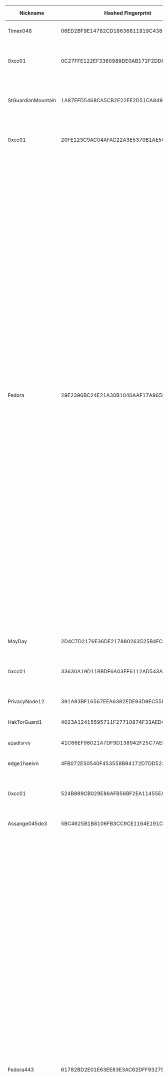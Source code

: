 | Nickname |  Hashed Fingerprint	| Or Addresses | Contact | Running | Flags | Last Seen | First Seen | Last Restarted | Advertised Bandwidth | Platform | Version | Version Status | Recommended Version | Verified hostnames | Exit policy |
|---|---|---|---|---|---|---|---|---|---|---|---|---|---|---|---|
|Timex048 | 06ED2BF9E14782CD18636811919C43885DC08E73 | ["69.173.187.109:9001"] | myemail@example.com | true | Running, Valid | 2025-10-29 20:00:00 | 2025-10-29 07:00:00 | 2025-10-29 02:35:26 | 0 | Tor 0.4.8.18 on Linux | 0.4.8.18 | recommended | true | N/A | ["reject *:*"]|
|0xcc01 | 0C27FFE122EF3360989DE0AB172F2DD606081E62 | ["141.95.16.83:443"] | ContactInfo email:sojus07[]0xcc01.de url:https://0xcc01.de pgp:f70907c2c3b7154f144ff5a5c3193a24f60bd987 hoster:OVH Netcup cost:60EUR uplinkbw:1000 memory:11683 virtualization:kvm os:Debian/13 confmgmt:ansible ciissversion:2 trafficacct:unmetered | true | Running, V2Dir, Valid | 2025-10-29 20:00:00 | 2025-10-29 20:00:00 | 2025-10-29 19:36:45 | 0 | Tor 0.4.8.16 on Linux | 0.4.8.16 | recommended | true | N/A | ["reject *:*"]|
|StGuardianMountain | 1A87EFD5468CA5CB2E22EE2D51CA849AEEAFA714 | ["49.158.238.41:443"] | p4ccpxnwue3u@gmail.com | true | Running, V2Dir, Valid | 2025-10-29 20:00:00 | 2025-10-29 04:00:00 | 2025-10-29 03:27:54 | 0 | Tor 0.4.9.3-alpha on Windows 8 [or later] | 0.4.9.3-alpha | recommended | true | N/A | ["reject *:*"]|
|0xcc01 | 20FE123C9AC04AFAC22A3E5370B1AE5CB57B646E | ["51.75.22.33:443"] | ContactInfo email:sojus07[]0xcc01.de url:https://0xcc01.de pgp:f70907c2c3b7154f144ff5a5c3193a24f60bd987 hoster:OVH Netcup cost:60EUR uplinkbw:1000 memory:11683 virtualization:kvm os:Debian/13 confmgmt:ansible ciissversion:2 trafficacct:unmetered | true | Running, V2Dir, Valid | 2025-10-29 20:00:00 | 2025-10-29 20:00:00 | 2025-10-29 19:36:50 | 0 | Tor 0.4.8.16 on Linux | 0.4.8.16 | recommended | true | ["vps-d318a31d.vps.ovh.net"] | ["reject *:*"]|
|Fedora | 29E2396BC24E21A30B1040AAF17A965F5FA33B78 | ["178.17.170.209:80"] | email:candybober12@proton[]me | true | Exit, Running, V2Dir, Valid | 2025-10-29 20:00:00 | 2025-10-29 14:00:00 | 2025-10-29 14:16:26 | 0 | Tor 0.4.8.19 on Linux | 0.4.8.19 | recommended | true | N/A | ["reject 0.0.0.0/8:*","reject 169.254.0.0/16:*","reject 127.0.0.0/8:*","reject 192.168.0.0/16:*","reject 10.0.0.0/8:*","reject 172.16.0.0/12:*","reject 178.17.170.209:*","reject *:22","accept *:20-23","accept *:43","accept *:53","accept *:79-81","accept *:88","accept *:110","accept *:143","accept *:194","accept *:220","accept *:389","accept *:443","accept *:464","accept *:465","accept *:531","accept *:543-544","accept *:554","accept *:563","accept *:587","accept *:636","accept *:706","accept *:749","accept *:873","accept *:902-904","accept *:981","accept *:989-995","accept *:1194","accept *:1220","accept *:1293","accept *:1500","accept *:1533","accept *:1677","accept *:1723","accept *:1755","accept *:1863","accept *:2082-2083","accept *:2086-2087","accept *:2095-2096","accept *:2102-2104","accept *:3128","accept *:3389","accept *:3690","accept *:4321","accept *:4643","accept *:5050","accept *:5190","accept *:5222-5223","accept *:5228","accept *:5900","accept *:6660-6669","accept *:6679","accept *:6697","accept *:8000","accept *:8008","accept *:8074","accept *:8080","accept *:8082","accept *:8087-8088","accept *:8232-8233","accept *:8332-8333","accept *:8443","accept *:8888","accept *:9418","accept *:9999","accept *:10000","accept *:11371","accept *:19294","accept *:19638","accept *:50002","accept *:64738","reject *:*"]|
|MayDay | 2D4C7D2176E36DE217880263525B4FC23FBBC415 | ["77.73.66.10:9100","[2a00:1838:37:4bc::eb59]:9100"] | vladnickhosersky@pissmail.com | true | Running, V2Dir, Valid | 2025-10-29 20:00:00 | 2025-10-29 15:00:00 | 2025-10-29 14:46:49 | 0 | Tor 0.4.8.13 on Linux | 0.4.8.13 | recommended | true | N/A | ["reject *:*"]|
|0xcc01 | 33630A19D11BBDF6A03EF6112AD543A4015C9985 | ["51.77.245.132:443"] | ContactInfo email:sojus07[]0xcc01.de url:https://0xcc01.de pgp:f70907c2c3b7154f144ff5a5c3193a24f60bd987 hoster:OVH Netcup cost:60EUR uplinkbw:1000 memory:11683 virtualization:kvm os:Debian/13 confmgmt:ansible ciissversion:2 trafficacct:unmetered | true | Running, V2Dir, Valid | 2025-10-29 20:00:00 | 2025-10-29 20:00:00 | 2025-10-29 19:35:42 | 0 | Tor 0.4.8.16 on Linux | 0.4.8.16 | recommended | true | N/A | ["reject *:*"]|
|PrivacyNode12 | 391A83BF16567EEA6382EDE93D9EC55B01A9BE17 | ["5.181.181.56:9001"] | privacy-node@example.com | true | Running, V2Dir, Valid | 2025-10-29 20:00:00 | 2025-10-29 04:00:00 | 2025-10-29 03:35:11 | 0 | Tor 0.4.8.19 on Linux | 0.4.8.19 | recommended | true | N/A | ["reject *:*"]|
|HakTorGuard1 | 4023A12415595711F27710874F33AED403B2E482 | ["157.180.83.21:9001","[2a01:4f9:c013:ce34::1]:9001"] | admin@haktor.network | true | Running, Valid | 2025-10-29 20:00:00 | 2025-10-29 09:00:00 | 2025-10-29 17:11:51 | 0 | Tor 0.4.8.13 on Linux | 0.4.8.13 | recommended | true | ["static.21.83.180.157.clients.your-server.de"] | ["reject *:*"]|
|azadisrvs | 41C66EF98021A7DF9D138942F25C7AEB438AB744 | ["116.202.217.146:9001","[2a01:4f8:241:51af::2]:9001"] | diyarciftciatprotonmaildotcom | true | Running, V2Dir, Valid | 2025-10-29 20:00:00 | 2025-10-29 00:00:00 | 2025-10-28 23:45:54 | 0 | Tor 0.4.8.19 on Linux | 0.4.8.19 | recommended | true | ["static.146.217.202.116.clients.your-server.de"] | ["reject *:*"]|
|edge1haeivn | 4FB072E50540F453558B94172D7DD523E1B7374C | ["45.90.162.253:443","[2a0c:8881:5:3b::1]:443"] | tor@haeiven.fr | true | Running, V2Dir, Valid | 2025-10-29 20:00:00 | 2025-10-29 00:00:00 | 2025-10-28 22:58:47 | 0 | Tor 0.4.8.19 on Linux | 0.4.8.19 | recommended | true | ["edge1.haeiven.fr"] | ["reject *:*"]|
|0xcc01 | 524B899CB029E86AFB56BF2EA11455EAF8717498 | ["158.69.200.21:443"] | ContactInfo email:sojus07[]0xcc01.de url:https://0xcc01.de pgp:f70907c2c3b7154f144ff5a5c3193a24f60bd987 hoster:OVH Netcup cost:60EUR uplinkbw:1000 memory:11683 virtualization:kvm os:Debian/13 confmgmt:ansible ciissversion:2 trafficacct:unmetered | true | Running, V2Dir, Valid | 2025-10-29 20:00:00 | 2025-10-29 20:00:00 | 2025-10-29 19:35:42 | 0 | Tor 0.4.8.16 on Linux | 0.4.8.16 | recommended | true | N/A | ["reject *:*"]|
|Assange045de3 | 5BC4625B1B8106FB3CC9CE1164E191CB675DF30C | ["62.141.35.212:9301","[2001:4ba0:ffa4:2cf::f5a4:9301]:9301"] | BMTY90VKYRQPUJZOTH[@]Safe-mail.net | true | Running, V2Dir, Valid | 2025-10-29 20:00:00 | 2025-10-29 07:00:00 | 2025-10-29 12:50:05 | 0 | Tor 0.4.8.19 on Linux | 0.4.8.19 | recommended | true | ["ve901.venus.dedi.server-hosting.expert"] | ["reject *:*"]|
|Fedora443 | 61782BD2E01E63EE83E3AC62DFF932799377927E | ["178.17.170.211:443"] | email:candybober12@proton[]me | true | Exit, Running, V2Dir, Valid | 2025-10-29 20:00:00 | 2025-10-29 15:00:00 | 2025-10-29 14:13:45 | 0 | Tor 0.4.8.19 on Linux | 0.4.8.19 | recommended | true | ["laufenaufluft.com"] | ["reject 0.0.0.0/8:*","reject 169.254.0.0/16:*","reject 127.0.0.0/8:*","reject 192.168.0.0/16:*","reject 10.0.0.0/8:*","reject 172.16.0.0/12:*","reject 178.17.170.211:*","reject *:22","accept *:20-23","accept *:43","accept *:53","accept *:79-81","accept *:88","accept *:110","accept *:143","accept *:194","accept *:220","accept *:389","accept *:443","accept *:464","accept *:465","accept *:531","accept *:543-544","accept *:554","accept *:563","accept *:587","accept *:636","accept *:706","accept *:749","accept *:873","accept *:902-904","accept *:981","accept *:989-995","accept *:1194","accept *:1220","accept *:1293","accept *:1500","accept *:1533","accept *:1677","accept *:1723","accept *:1755","accept *:1863","accept *:2082-2083","accept *:2086-2087","accept *:2095-2096","accept *:2102-2104","accept *:3128","accept *:3389","accept *:3690","accept *:4321","accept *:4643","accept *:5050","accept *:5190","accept *:5222-5223","accept *:5228","accept *:5900","accept *:6660-6669","accept *:6679","accept *:6697","accept *:8000","accept *:8008","accept *:8074","accept *:8080","accept *:8082","accept *:8087-8088","accept *:8232-8233","accept *:8332-8333","accept *:8443","accept *:8888","accept *:9418","accept *:9999","accept *:10000","accept *:11371","accept *:19294","accept *:19638","accept *:50002","accept *:64738","reject *:*"]|
|0xcc01 | 619DBBC6CB93C0E09248735A088E1D4FF1213390 | ["51.91.165.33:443"] | ContactInfo email:sojus07[]0xcc01.de url:https://0xcc01.de pgp:f70907c2c3b7154f144ff5a5c3193a24f60bd987 hoster:OVH Netcup cost:60EUR uplinkbw:1000 memory:11683 virtualization:kvm os:Debian/13 confmgmt:ansible ciissversion:2 trafficacct:unmetered | true | Running, V2Dir, Valid | 2025-10-29 20:00:00 | 2025-10-29 20:00:00 | 2025-10-29 19:35:52 | 0 | Tor 0.4.8.16 on Linux | 0.4.8.16 | recommended | true | N/A | ["reject *:*"]|
|0xcc01 | 6AF2750BC834CD70541322324790385C150ACF48 | ["51.89.187.216:443"] | ContactInfo email:sojus07[]0xcc01.de url:https://0xcc01.de pgp:f70907c2c3b7154f144ff5a5c3193a24f60bd987 hoster:OVH Netcup cost:60EUR uplinkbw:1000 memory:11683 virtualization:kvm os:Debian/13 confmgmt:ansible ciissversion:2 trafficacct:unmetered | true | Running, V2Dir, Valid | 2025-10-29 20:00:00 | 2025-10-29 20:00:00 | 2025-10-29 19:35:51 | 0 | Tor 0.4.8.16 on Linux | 0.4.8.16 | recommended | true | N/A | ["reject *:*"]|
|aieternal07 | 6C72907C2F174498F20BAEF6DD43CE33A1DAB7D1 | ["194.59.204.74:9001"] | E2F404D23F750CA6E616764E61B9C42FB3292DE0 \\| qatsi4223 \\| qatsi4223 _/ at /_ gmail.com | true | Running, V2Dir, Valid | 2025-10-29 20:00:00 | 2025-10-29 16:00:00 | 2025-10-29 19:36:16 | 0 | Tor 0.4.8.19 on Linux | 0.4.8.19 | recommended | true | N/A | ["reject *:*"]|
|KatSystems01 | 728B42914DF2A93DA7EE526B63FB5BF373A38B69 | ["158.69.196.31:443","[2607:5300:205:200::7894]:443"] | KatSystems Administrator <tor-admin AT kat DOT systems> | true | Running, V2Dir, Valid | 2025-10-29 20:00:00 | 2025-10-29 01:00:00 | 2025-10-29 00:53:21 | 0 | Tor 0.4.8.19 on Linux | 0.4.8.19 | recommended | true | ["vps-b43e0d3e.vps.ovh.ca"] | ["reject *:*"]|
|Kn0wy0urEnemy | 7AF486B437C3CE0AF0FEE5B64A51710FEBEF5AC6 | ["130.195.210.110:4500"] | N/A | true | Running, V2Dir, Valid | 2025-10-29 20:00:00 | 2025-10-29 18:00:00 | 2025-10-29 17:27:07 | 0 | Tor 0.4.8.19 on Linux | 0.4.8.19 | recommended | true | N/A | ["reject *:*"]|
|hotbutterytoast | 80A009A4494641061578AE12F187C4A8440570A2 | ["136.60.214.166:9001"] | N/A | true | Running, V2Dir, Valid | 2025-10-29 20:00:00 | 2025-10-29 00:00:00 | 2025-10-29 18:47:16 | 0 | Tor 0.4.8.19 on Linux | 0.4.8.19 | recommended | true | N/A | ["reject *:*"]|
|Unnamed | 81967674DC8EBD2E7E861C4EC86D9E7E05384833 | ["38.60.216.74:9002"] | N/A | true | Exit, Running, V2Dir, Valid | 2025-10-29 20:00:00 | 2025-10-29 14:00:00 | 2025-10-29 13:39:58 | 0 | Tor 0.4.9.0-alpha-dev on Linux | 0.4.9.0-alpha-dev | unrecommended | false | N/A | ["reject 0.0.0.0/8:*","reject 169.254.0.0/16:*","reject 127.0.0.0/8:*","reject 192.168.0.0/16:*","reject 10.0.0.0/8:*","reject 172.16.0.0/12:*","reject 38.60.216.74:*","accept *:80","accept *:443","accept *:8081","accept *:8080","reject *:*"]|
|cablenbits | 86FA66E947FA715F0A61A02395F42D3185753A46 | ["174.94.89.251:9001"] | N/A | true | Running, V2Dir, Valid | 2025-10-29 20:00:00 | 2025-10-29 05:00:00 | 2025-10-29 04:06:38 | 0 | Tor 0.4.8.10 on Linux | 0.4.8.10 | recommended | true | ["bras-base-almapq1422w-grc-10-174-94-89-251.dsl.bell.ca"] | ["reject *:*"]|
|Corroding | 955A954DBAC2B49A38C2AD7EE54ABF58308703B2 | ["46.224.5.71:443","[2a01:4f8:c013:4a32::1]:443"] | Corroding@proton.me | false | Running, V2Dir, Valid | 2025-10-29 11:00:00 | 2025-10-29 10:00:00 | 2025-10-29 09:37:20 | 0 | Tor 0.4.8.19 on Linux | 0.4.8.19 | recommended | true | ["static.71.5.224.46.clients.your-server.de"] | ["reject *:*"]|
|0xcc01 | 960A35B1AB28DFF11E0C014407013514C06D565B | ["51.195.137.224:443"] | ContactInfo email:sojus07[]0xcc01.de url:https://0xcc01.de pgp:f70907c2c3b7154f144ff5a5c3193a24f60bd987 hoster:OVH Netcup cost:60EUR uplinkbw:1000 memory:11683 virtualization:kvm os:Debian/13 confmgmt:ansible ciissversion:2 trafficacct:unmetered | true | Running, V2Dir, Valid | 2025-10-29 20:00:00 | 2025-10-29 20:00:00 | 2025-10-29 19:36:47 | 0 | Tor 0.4.8.16 on Linux | 0.4.8.16 | recommended | true | ["vps-e891e416.vps.ovh.net"] | ["reject *:*"]|
|PrettyLittleRelay | 999B278E13E7044497E460D8B5F6D1D58B641BBE | ["134.255.219.242:443"] | janeskraudevevo@proton.me | true | Running, V2Dir, Valid | 2025-10-29 20:00:00 | 2025-10-29 20:00:00 | 2025-10-29 19:18:09 | 0 | Tor 0.4.8.16 on Linux | 0.4.8.16 | recommended | true | ["magenta-shark-91583.zap.cloud"] | ["reject *:*"]|
|HakTorExit1 | A0908FBCC93E835D3F2C8497B4685C09F3411FC1 | ["157.180.46.73:9001","[2a01:4f9:c012:3776::1]:9001"] | admin@haktor.network | true | Exit, Running, Valid | 2025-10-29 20:00:00 | 2025-10-29 09:00:00 | 2025-10-29 17:11:50 | 0 | Tor 0.4.8.13 on Linux | 0.4.8.13 | recommended | true | ["static.73.46.180.157.clients.your-server.de"] | ["reject 0.0.0.0/8:*","reject 169.254.0.0/16:*","reject 127.0.0.0/8:*","reject 192.168.0.0/16:*","reject 10.0.0.0/8:*","reject 172.16.0.0/12:*","reject 157.180.46.73:*","accept *:80","accept *:443","accept *:853","reject *:*"]|
|MayDay | A2217AD621DD9D1673C9FDCD9898CE460DEC0060 | ["77.73.66.10:9000","[2a00:1838:37:4bc::eb59]:9000"] | vladnickhosersky@pissmail.com | true | Running, V2Dir, Valid | 2025-10-29 20:00:00 | 2025-10-29 15:00:00 | 2025-10-29 14:46:49 | 0 | Tor 0.4.8.13 on Linux | 0.4.8.13 | recommended | true | N/A | ["reject *:*"]|
|0xcc01 | A68640CBC31BD4A2FBCE1C31D43375AA9A6E44A9 | ["51.91.165.32:443"] | ContactInfo email:sojus07[]0xcc01.de url:https://0xcc01.de pgp:f70907c2c3b7154f144ff5a5c3193a24f60bd987 hoster:OVH Netcup cost:60EUR uplinkbw:1000 memory:11683 virtualization:kvm os:Debian/13 confmgmt:ansible ciissversion:2 trafficacct:unmetered | true | Running, V2Dir, Valid | 2025-10-29 20:00:00 | 2025-10-29 20:00:00 | 2025-10-29 19:35:52 | 0 | Tor 0.4.8.16 on Linux | 0.4.8.16 | recommended | true | ["ip32.ip-51-91-165.eu"] | ["reject *:*"]|
|aieternal07 | A9294755987811F7D4F35A8514216AF1002DF1E3 | ["194.59.204.74:9001"] | E2F404D23F750CA6E616764E61B9C42FB3292DE0 \\| qatsi4223 \\| qatsi4223 _/ at /_ gmail.com | false | Running, V2Dir, Valid | 2025-10-29 08:00:00 | 2025-10-29 07:00:00 | 2025-10-29 05:00:20 | 0 | Tor 0.4.8.19 on Linux | 0.4.8.19 | recommended | true | ["dheldarul.genmeta.eu"] | ["reject *:*"]|
|YunoGasaiFeet | A9CE8BC7F620DBD43B97DD1ED8F80F7C8466CFBB | ["152.53.184.244:9001"] | tiny.marten.viiy@mask.me | false | Running, V2Dir, Valid | 2025-10-29 18:00:00 | 2025-10-29 18:00:00 | 2025-10-29 17:18:39 | 0 | Tor 0.4.8.19 on Linux | 0.4.8.19 | recommended | true | ["whotfpissedinmywifi.wtf"] | ["reject *:*"]|
|0xcc01 | ABF3E86B1378CCF6BC1E98BB3B6EB9065A5B981F | ["51.89.70.52:443"] | ContactInfo email:sojus07[]0xcc01.de url:https://0xcc01.de pgp:f70907c2c3b7154f144ff5a5c3193a24f60bd987 hoster:OVH Netcup cost:60EUR uplinkbw:1000 memory:11683 virtualization:kvm os:Debian/13 confmgmt:ansible ciissversion:2 trafficacct:unmetered | true | Running, V2Dir, Valid | 2025-10-29 20:00:00 | 2025-10-29 20:00:00 | 2025-10-29 19:35:47 | 0 | Tor 0.4.8.16 on Linux | 0.4.8.16 | recommended | true | N/A | ["reject *:*"]|
|HakTorDA | AFA8EB807849E973300AA334B80A3EA734B9684E | ["37.27.216.174:9001"] | admin@haktor.network | true | Running, V2Dir, Valid | 2025-10-29 20:00:00 | 2025-10-29 08:00:00 | 2025-10-29 19:49:44 | 0 | Tor 0.4.8.13 on Linux | 0.4.8.13 | recommended | true | ["static.174.216.27.37.clients.your-server.de"] | ["reject *:*"]|
|0xcc01 | B9011A62CDDA037C7546B0B6538A9E9E8C09F4A4 | ["51.79.105.142:443"] | ContactInfo email:sojus07[]0xcc01.de url:https://0xcc01.de pgp:f70907c2c3b7154f144ff5a5c3193a24f60bd987 hoster:OVH Netcup cost:60EUR uplinkbw:1000 memory:11683 virtualization:kvm os:Debian/13 confmgmt:ansible ciissversion:2 trafficacct:unmetered | true | Running, V2Dir, Valid | 2025-10-29 20:00:00 | 2025-10-29 20:00:00 | 2025-10-29 19:35:59 | 0 | Tor 0.4.8.16 on Linux | 0.4.8.16 | recommended | true | N/A | ["reject *:*"]|
|YunoGasaiFeet | CB685E473036B82E79D52542B6B52D694BB32370 | ["152.53.184.244:9001"] | tiny.marten.viiy@mask.me | false | Running, V2Dir, Valid | 2025-10-29 18:00:00 | 2025-10-29 18:00:00 | 2025-10-29 17:46:59 | 0 | Tor 0.4.8.19 on Linux | 0.4.8.19 | recommended | true | ["whotfpissedinmywifi.wtf"] | ["reject *:*"]|
|Sombrero | CF47B31619FEF805E800A3FCC02FED15141ADFD4 | ["45.138.16.119:9001","[2a12:a800:2:1:45:138:16:119]:9001"] | email:candybober12@proton[]me | true | Exit, Running, V2Dir, Valid | 2025-10-29 20:00:00 | 2025-10-29 15:00:00 | 2025-10-29 14:12:49 | 0 | Tor 0.4.8.19 on Linux | 0.4.8.19 | recommended | true | N/A | ["reject 0.0.0.0/8:*","reject 169.254.0.0/16:*","reject 127.0.0.0/8:*","reject 192.168.0.0/16:*","reject 10.0.0.0/8:*","reject 172.16.0.0/12:*","reject 45.138.16.119:*","reject *:22","accept *:20-23","accept *:43","accept *:53","accept *:79-81","accept *:88","accept *:110","accept *:143","accept *:194","accept *:220","accept *:389","accept *:443","accept *:464","accept *:465","accept *:531","accept *:543-544","accept *:554","accept *:563","accept *:587","accept *:636","accept *:706","accept *:749","accept *:873","accept *:902-904","accept *:981","accept *:989-995","accept *:1194","accept *:1220","accept *:1293","accept *:1500","accept *:1533","accept *:1677","accept *:1723","accept *:1755","accept *:1863","accept *:2082-2083","accept *:2086-2087","accept *:2095-2096","accept *:2102-2104","accept *:3128","accept *:3389","accept *:3690","accept *:4321","accept *:4643","accept *:5050","accept *:5190","accept *:5222-5223","accept *:5228","accept *:5900","accept *:6660-6669","accept *:6679","accept *:6697","accept *:8000","accept *:8008","accept *:8074","accept *:8080","accept *:8082","accept *:8087-8088","accept *:8232-8233","accept *:8332-8333","accept *:8443","accept *:8888","accept *:9418","accept *:9999","accept *:10000","accept *:11371","accept *:19294","accept *:19638","accept *:50002","accept *:64738","reject *:*"]|
|sanandreas | D128821E2335E01708702037865D375AEA65AF5E | ["107.189.1.16:9001"] | N/A | true | Exit, Running, V2Dir, Valid | 2025-10-29 20:00:00 | 2025-10-29 19:00:00 | 2025-10-29 17:56:47 | 0 | Tor 0.4.8.19 on Linux | 0.4.8.19 | recommended | true | N/A | ["reject 0.0.0.0/8:*","reject 169.254.0.0/16:*","reject 127.0.0.0/8:*","reject 192.168.0.0/16:*","reject 10.0.0.0/8:*","reject 172.16.0.0/12:*","reject 107.189.1.16:*","reject *:25","reject *:119","reject *:135-139","reject *:445","reject *:465","reject *:563","reject *:587","reject *:1214","reject *:4661-4666","reject *:6346-6429","reject *:6660-6667","reject *:6697","reject *:6699","reject *:6881-6999","reject *:51413","accept *:*"]|
|thumthum2 | DD16BA71950619A6EED9B6B7E7CDAD9A9B8E2427 | ["213.111.148.93:9001","[2a09:2dc2:0:5084::]:9001"] | mailreality@proton.me | true | Exit, Running, V2Dir, Valid | 2025-10-29 20:00:00 | 2025-10-29 10:00:00 | 2025-10-29 09:45:42 | 0 | Tor 0.4.8.19 on Linux | 0.4.8.19 | recommended | true | N/A | ["reject 0.0.0.0/8:*","reject 169.254.0.0/16:*","reject 127.0.0.0/8:*","reject 192.168.0.0/16:*","reject 10.0.0.0/8:*","reject 172.16.0.0/12:*","reject 213.111.148.93:*","reject *:22","accept *:20-23","accept *:43","accept *:53","accept *:79-81","accept *:88","accept *:110","accept *:143","accept *:194","accept *:220","accept *:389","accept *:443","accept *:464","accept *:465","accept *:531","accept *:543-544","accept *:554","accept *:563","accept *:587","accept *:636","accept *:706","accept *:749","accept *:873","accept *:902-904","accept *:981","accept *:989-995","accept *:1194","accept *:1220","accept *:1293","accept *:1500","accept *:1533","accept *:1677","accept *:1723","accept *:1755","accept *:1863","accept *:2082-2083","accept *:2086-2087","accept *:2095-2096","accept *:2102-2104","accept *:3128","accept *:3389","accept *:3690","accept *:4321","accept *:4643","accept *:5050","accept *:5190","accept *:5222-5223","accept *:5228","accept *:5900","accept *:6660-6669","accept *:6679","accept *:6697","accept *:8000","accept *:8008","accept *:8074","accept *:8080","accept *:8082","accept *:8087-8088","accept *:8232-8233","accept *:8332-8333","accept *:8443","accept *:8888","accept *:9418","accept *:9999","accept *:10000","accept *:11371","accept *:19294","accept *:19638","accept *:50002","accept *:64738","reject *:*"]|
|PrivacyNode16 | DD63E7FCF00173685AAB66B81749D426536527B6 | ["91.92.242.24:9001"] | privacy-node@example.com | true | Running, V2Dir, Valid | 2025-10-29 20:00:00 | 2025-10-29 04:00:00 | 2025-10-29 03:37:00 | 0 | Tor 0.4.8.19 on Linux | 0.4.8.19 | recommended | true | N/A | ["reject *:*"]|
|HakTorMiddle1 | E92647A1B928B8586C800C92D7C91A53F41A8EBF | ["157.180.126.125:9001","[2a01:4f9:c013:5285::1]:9001"] | admin@haktor.network | true | Running, Valid | 2025-10-29 20:00:00 | 2025-10-29 09:00:00 | 2025-10-29 19:53:06 | 0 | Tor 0.4.8.13 on Linux | 0.4.8.13 | recommended | true | ["static.125.126.180.157.clients.your-server.de"] | ["reject *:*"]|
|NetvynRelay | F0FBD04AD8D10145BA27D8BF66D6CA73FAD827D1 | ["98.168.143.231:9001"] | netvyn@proton.me | false | Running, V2Dir, Valid | 2025-10-29 15:00:00 | 2025-10-29 03:00:00 | 2025-10-29 02:36:48 | 0 | Tor 0.4.8.10 on Linux | 0.4.8.10 | recommended | true | ["ip98-168-143-231.ok.ok.cox.net"] | ["reject *:*"]|
|nekomeow | F4536FB3B961BEA66EDCB43DA0E6746076A838F7 | ["208.84.101.187:443","[2602:fb54:1a00::1f1]:9001"] | nocontact@neko.meow | true | Running, V2Dir, Valid | 2025-10-29 20:00:00 | 2025-10-29 00:00:00 | 2025-10-28 23:20:12 | 0 | Tor 0.4.8.19 on Linux | 0.4.8.19 | recommended | true | N/A | ["reject *:*"]|
|zrts45lopp00 | FC4FF6A5C62F2F313579FF704C0BB9F710BB92A1 | ["37.1.197.16:443"] | N/A | true | Running, V2Dir, Valid | 2025-10-29 20:00:00 | 2025-10-29 10:00:00 | 2025-10-29 12:11:20 | 0 | Tor 0.4.8.10 on Linux | 0.4.8.10 | recommended | true | N/A | ["reject *:*"]|
|Sombrero9002 | FD48968DD04EB815156579FFCCA70F4ABA84534D | ["45.138.16.119:9002"] | email:candybober12@proton[]me | true | Exit, Running, V2Dir, Valid | 2025-10-29 20:00:00 | 2025-10-29 15:00:00 | 2025-10-29 14:12:49 | 0 | Tor 0.4.8.19 on Linux | 0.4.8.19 | recommended | true | N/A | ["reject 0.0.0.0/8:*","reject 169.254.0.0/16:*","reject 127.0.0.0/8:*","reject 192.168.0.0/16:*","reject 10.0.0.0/8:*","reject 172.16.0.0/12:*","reject 45.138.16.119:*","reject *:22","accept *:20-23","accept *:43","accept *:53","accept *:79-81","accept *:88","accept *:110","accept *:143","accept *:194","accept *:220","accept *:389","accept *:443","accept *:464","accept *:465","accept *:531","accept *:543-544","accept *:554","accept *:563","accept *:587","accept *:636","accept *:706","accept *:749","accept *:873","accept *:902-904","accept *:981","accept *:989-995","accept *:1194","accept *:1220","accept *:1293","accept *:1500","accept *:1533","accept *:1677","accept *:1723","accept *:1755","accept *:1863","accept *:2082-2083","accept *:2086-2087","accept *:2095-2096","accept *:2102-2104","accept *:3128","accept *:3389","accept *:3690","accept *:4321","accept *:4643","accept *:5050","accept *:5190","accept *:5222-5223","accept *:5228","accept *:5900","accept *:6660-6669","accept *:6679","accept *:6697","accept *:8000","accept *:8008","accept *:8074","accept *:8080","accept *:8082","accept *:8087-8088","accept *:8232-8233","accept *:8332-8333","accept *:8443","accept *:8888","accept *:9418","accept *:9999","accept *:10000","accept *:11371","accept *:19294","accept *:19638","accept *:50002","accept *:64738","reject *:*"]|
|speedybits | FE65AEF47F196CC409E0681DA3A9B8100E4D8F60 | ["74.50.69.70:9001"] | N/A | true | Running, V2Dir, Valid | 2025-10-29 20:00:00 | 2025-10-29 02:00:00 | 2025-10-29 01:00:59 | 0 | Tor 0.4.8.19 on Linux | 0.4.8.19 | recommended | true | N/A | ["reject *:*"]|
|aieternal07 | FED0DCB05E412F98F3100D672456CF469956E6A3 | ["194.59.204.74:9001"] | E2F404D23F750CA6E616764E61B9C42FB3292DE0 \\| qatsi4223 \\| qatsi4223 _/ at /_ gmail.com | false | Running, V2Dir, Valid | 2025-10-29 15:00:00 | 2025-10-29 09:00:00 | 2025-10-29 07:46:18 | 0 | Tor 0.4.8.19 on Linux | 0.4.8.19 | recommended | true | ["dheldarul.genmeta.eu"] | ["reject *:*"]|
